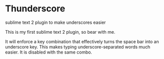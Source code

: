 Thunderscore
============

sublime text 2 plugin to make underscores easier

This is my first sublime text 2 plugin, so bear with me.

It will enforce a key combination that effectively turns the space bar into an underscore key. This makes typing underscore-separated words much easier. It is disabled with the same combo.